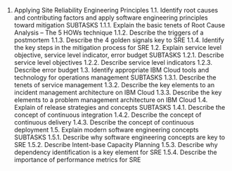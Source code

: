 1. Applying Site Reliability Engineering Principles
1.1. Identify root causes and contributing factors and apply software engineering
principles toward mitigation
SUBTASKS
1.1.1. Explain the basic tenets of Root Cause Analysis – The 5 HOWs technique
1.1.2. Describe the triggers of a postmortem
1.1.3. Describe the 4 golden signals key to SRE
1.1.4. Identify the key steps in the mitigation process for SRE
1.2. Explain service level objective, service level indicator, error budget
SUBTASKS
1.2.1. Describe service level objectives
1.2.2. Describe service level indicators
1.2.3. Describe error budget
1.3. Identify appropriate IBM Cloud tools and technology for operations management
SUBTASKS
1.3.1. Describe the tenets of service management
1.3.2. Describe the key elements to an incident management architecture on IBM Cloud
1.3.3. Describe the key elements to a problem management architecture on IBM Cloud
1.4. Explain of release strategies and concepts
SUBTASKS
1.4.1. Describe the concept of continuous integration
1.4.2. Describe the concept of continuous delivery
1.4.3. Describe the concept of continuous deployment
1.5. Explain modern software engineering concepts
SUBTASKS
1.5.1. Describe why software engineering concepts are key to SRE
1.5.2. Describe Intent-base Capacity Planning
1.5.3. Describe why dependency identification is a key element for SRE
1.5.4. Describe the importance of performance metrics for SRE 